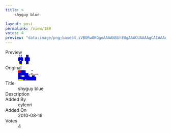 ```yaml
---
title: >
    shyguy blue

layout: post
permalink: /view/189
votes: 4
preview: "data:image/png;base64,iVBORw0KGgoAAAANSUhEUgAAACUAAAAgCAIAAAAaMSbnAAAABnRSTlMA/wD/AP5AXyvrAAABGUlEQVRIie2WPW7CQBCF3zjQBXcukhsgRSmwu5wjXS7CCThMzpEOU6Sko4EDQBONxEvB367tlQcwJMV+crGe3Zmn2Z/RCLnFAZEZADJ3LCUAcgQDO/c6rntSm8tB7j9fuxM8PTIXKZOHvTFJRKTsVrLn/ZEihWsQKcAtxBTr46UIzJyOrFeZIaeN464Q976s15vGRYPBoynWufclTec/B47jNJ1bxIxU72eWLVRVVZfLZ1XNskWHYgAEOO+QKm8xtIchqvndmqgX9aLeCa9evz0VAD6/+0fL+6sC+FqZasLOvY7rfu/87l3PpN6/tGoEY13Qv9yaqBf1/rOeV8/I9ob1Srz3Hk7XqNfu/qf7OZkMGxeNx6ZYFvdfMzl1tU3LsIAAAAAASUVORK5CYII="
---
```

<dl class="side-by-side">
<dt>Preview</dt>
<dd>
    <img class="preview" src="data:image/png;base64,iVBORw0KGgoAAAANSUhEUgAAACUAAAAgCAIAAAAaMSbnAAAABnRSTlMA/wD/AP5AXyvrAAABGUlEQVRIie2WPW7CQBCF3zjQBXcukhsgRSmwu5wjXS7CCThMzpEOU6Sko4EDQBONxEvB367tlQcwJMV+crGe3Zmn2Z/RCLnFAZEZADJ3LCUAcgQDO/c6rntSm8tB7j9fuxM8PTIXKZOHvTFJRKTsVrLn/ZEihWsQKcAtxBTr46UIzJyOrFeZIaeN464Q976s15vGRYPBoynWufclTec/B47jNJ1bxIxU72eWLVRVVZfLZ1XNskWHYgAEOO+QKm8xtIchqvndmqgX9aLeCa9evz0VAD6/+0fL+6sC+FqZasLOvY7rfu/87l3PpN6/tGoEY13Qv9yaqBf1/rOeV8/I9ob1Srz3Hk7XqNfu/qf7OZkMGxeNx6ZYFvdfMzl1tU3LsIAAAAAASUVORK5CYII=">
</dd>
<dt>Original</dt>
<dd>
    <img class="preview" src="data:image/png;base64,iVBORw0KGgoAAAANSUhEUgAAAEAAAAAgCAYAAACinX6EAAAA20lEQVR42u3W0Q3CIBAG4OuDQziCiRu4ivN0OufghTcG6JlqsZQoF0Ov9eQn+RNIWpL7SgFiIi6F6FaZNZvCnHYAlOa1tQIUGgAAAAAANA1QX+A2QJy1Fe8Rvw/wqHgY5lQhGFsBU6HcdfQCGPvRxTzA9UzFxIJzgDiW3pdiAuC5V88A6dg8gLQ+QwhcShOngPeeY8Yvn/TbOQadc5xms3tA358W0QetnR8AAACArU1w940WAAAAAAAAAIDmAZipmL8FkAqXcjm+j/OHRT49JwUA2gD5Xf/bWP8F7kghLAz2QdtWAAAAAElFTkSuQmCC">
</dd>
<dt>Title</dt>
<dd>shyguy blue</dd>
<dt>Description</dt>
<dd></dd>
<dt>Added By</dt>
<dd>cylenri</dd>
<dt>Added On</dt>
<dd>2010-08-19</dd>
<dt>Votes</dt>
<dd>4</dd>
</dl>
